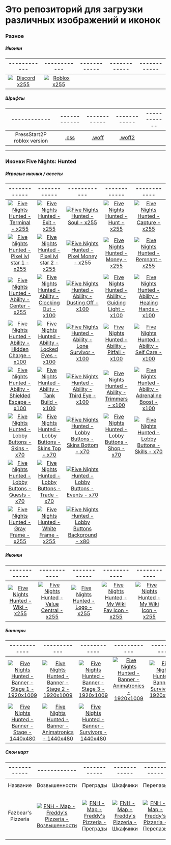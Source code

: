 # Это репозиторий для загрузки различных изображений и иконок

### Разное
##### Иконки
| ------------ | ------------ | ------------ | ------------ | ------------ |
| :------------: | :------------: | :------------: | :------------: | :------------: |
| [![Discord x255](https://cdn.jsdelivr.net/gh/shapki/assets@main/imgs/Ic_Discord_x255.png "Discord x255")](https://cdn.jsdelivr.net/gh/shapki/assets@main/imgs/Ic_Discord_x255.png "Discord x255") | [![Roblox x255](https://cdn.jsdelivr.net/gh/shapki/assets@main/imgs/Ic_Roblox_x255.png "Roblox x255")](https://cdn.jsdelivr.net/gh/shapki/assets@main/imgs/Ic_Roblox_x255.png "Roblox x255") |  |  |  |  |
##### Шрифты
| ------------ | ------------ | ------------ | ------------ | ------------ |
| :------------: | :------------: | :------------: | :------------: | :------------: |
| PressStart2P roblox version | [.css](https://github.com/shapki/assets/blob/main/fonts/PressStart2P_roblox_version.css ".css") | [.woff](https://github.com/shapki/assets/blob/main/fonts/PressStart2P_roblox_version.woff ".woff") | [.woff2](https://github.com/shapki/assets/blob/main/fonts/PressStart2P_roblox_version.woff2 ".woff2") |  |  |

------------

### Иконки Five Nights: Hunted
##### Игровые иконки / ассеты
| ------------ | ------------ | ------------ | ------------ | ------------ |
| :------------: | :------------: | :------------: | :------------: | :------------: |
| [![Five Nights Hunted - Terminal - x255](https://cdn.jsdelivr.net/gh/shapki/assets@main/imgs/FNH/GameIcons/Ic_FiveNightsHunted_Game_Terminal_x255.png "Five Nights Hunted - Terminal - x255")](https://cdn.jsdelivr.net/gh/shapki/assets@main/imgs/FNH/GameIcons/Ic_FiveNightsHunted_Game_Terminal_x255.png "Five Nights Hunted - Terminal - x255") | [![Five Nights Hunted - Exit - x255](https://cdn.jsdelivr.net/gh/shapki/assets@main/imgs/FNH/GameIcons/Ic_FiveNightsHunted_Game_Exit_x255.png "Five Nights Hunted - Exit - x255")](https://cdn.jsdelivr.net/gh/shapki/assets@main/imgs/FNH/GameIcons/Ic_FiveNightsHunted_Game_Exit_x255.png "Five Nights Hunted - Exit - x255") | [![Five Nights Hunted - Soul - x255](https://cdn.jsdelivr.net/gh/shapki/assets@main/imgs/FNH/GameIcons/Ic_FiveNightsHunted_Game_Soul_x255.png "Five Nights Hunted - Soul - x255")](https://cdn.jsdelivr.net/gh/shapki/assets@main/imgs/FNH/GameIcons/Ic_FiveNightsHunted_Game_Soul_x255.png "Five Nights Hunted - Soul - x255") | [![Five Nights Hunted - Hunt - x255](https://cdn.jsdelivr.net/gh/shapki/assets@main/imgs/FNH/GameIcons/Ic_FiveNightsHunted_Game_Hunt_x255.png "Five Nights Hunted - Hunt - x255")](https://cdn.jsdelivr.net/gh/shapki/assets@main/imgs/FNH/GameIcons/Ic_FiveNightsHunted_Game_Hunt_x255.png "Five Nights Hunted - Hunt - x255") | [![Five Nights Hunted - Capture - x255](https://cdn.jsdelivr.net/gh/shapki/assets@main/imgs/FNH/GameIcons/Ic_FiveNightsHunted_Game_Capture_x255.png "Five Nights Hunted - Capture - x255")](https://cdn.jsdelivr.net/gh/shapki/assets@main/imgs/FNH/GameIcons/Ic_FiveNightsHunted_Game_Capture_x255.png "Five Nights Hunted - Capture - x255") |
| [![Five Nights Hunted - Pixel lvl star 1 - x255](https://cdn.jsdelivr.net/gh/shapki/assets@main/imgs/FNH/GameIcons/Ic_FiveNightsHunted_Game_PixLvlStar_x255.png "Five Nights Hunted - Pixel lvl star 1 - x255")](https://cdn.jsdelivr.net/gh/shapki/assets@main/imgs/FNH/GameIcons/Ic_FiveNightsHunted_Game_PixLvlStar_x255.png "Five Nights Hunted - Pixel lvl star 1 - x255") | [![Five Nights Hunted - Pixel lvl star 2 - x255](https://cdn.jsdelivr.net/gh/shapki/assets@main/imgs/FNH/GameIcons/Ic_FiveNightsHunted_Game_PixLvlStar2_x255.png "Five Nights Hunted - Pixel lvl star 2 - x255")](https://cdn.jsdelivr.net/gh/shapki/assets@main/imgs/FNH/GameIcons/Ic_FiveNightsHunted_Game_PixLvlStar2_x255.png "Five Nights Hunted - Pixel lvl star 2 - x255") | [![Five Nights Hunted - Pixel Money - x255](https://cdn.jsdelivr.net/gh/shapki/assets@main/imgs/FNH/GameIcons/Ic_FiveNightsHunted_Game_PixMoney_x255.png "Five Nights Hunted - Pixel Money - x255")](https://cdn.jsdelivr.net/gh/shapki/assets@main/imgs/FNH/GameIcons/Ic_FiveNightsHunted_Game_PixMoney_x255.png "Five Nights Hunted - Pixel Money - x255") | [![Five Nights Hunted - Money - x255](https://cdn.jsdelivr.net/gh/shapki/assets@main/imgs/FNH/GameIcons/Ic_FiveNightsHunted_Game_Money_x255.png "Five Nights Hunted - Money - x255")](https://cdn.jsdelivr.net/gh/shapki/assets@main/imgs/FNH/GameIcons/Ic_FiveNightsHunted_Game_Money_x255.png "Five Nights Hunted - Money - x255") | [![Five Nights Hunted - Remnant - x255](https://cdn.jsdelivr.net/gh/shapki/assets@main/imgs/FNH/GameIcons/Ic_FiveNightsHunted_Game_Remnant_x255.png "Five Nights Hunted - Remnant - x255")](https://cdn.jsdelivr.net/gh/shapki/assets@main/imgs/FNH/GameIcons/Ic_FiveNightsHunted_Game_Remnant_x255.png "Five Nights Hunted - Remnant - x255") |
| [![Five Nights Hunted - Ability - Center - x255](https://cdn.jsdelivr.net/gh/shapki/assets@main/imgs/FNH/GameIcons/Ic_FiveNightsHunted_Game_Ability_Center_x255.png "Five Nights Hunted - Ability - Center - x255")](https://cdn.jsdelivr.net/gh/shapki/assets@main/imgs/FNH/GameIcons/Ic_FiveNightsHunted_Game_Ability_Center_x255.png "Five Nights Hunted - Ability - Center - x255") | [![Five Nights Hunted - Ability - Clocking Out - x100](https://cdn.jsdelivr.net/gh/shapki/assets@main/imgs/FNH/GameIcons/Ic_FiveNightsHunted_Game_Ability_ClockingOut_x100.png "Five Nights Hunted - Ability - Clocking Out - x100")](https://cdn.jsdelivr.net/gh/shapki/assets@main/imgs/FNH/GameIcons/Ic_FiveNightsHunted_Game_Ability_ClockingOut_x100.png "Five Nights Hunted - Ability - Clocking Out - x100") | [![Five Nights Hunted - Ability - Dusting Off - x100](https://cdn.jsdelivr.net/gh/shapki/assets@main/imgs/FNH/GameIcons/Ic_FiveNightsHunted_Game_Ability_DustingOff_x100.png "Five Nights Hunted - Ability - Dusting Off - x100")](https://cdn.jsdelivr.net/gh/shapki/assets@main/imgs/FNH/GameIcons/Ic_FiveNightsHunted_Game_Ability_DustingOff_x100.png "Five Nights Hunted - Ability - Dusting Off - x100") | [![Five Nights Hunted - Ability - Guiding Light - x100](https://cdn.jsdelivr.net/gh/shapki/assets@main/imgs/FNH/GameIcons/Ic_FiveNightsHunted_Game_Ability_GuidingLight_x100.png "Five Nights Hunted - Ability - Guiding Light - x100")](https://cdn.jsdelivr.net/gh/shapki/assets@main/imgs/FNH/GameIcons/Ic_FiveNightsHunted_Game_Ability_GuidingLight_x100.png "Five Nights Hunted - Ability - Guiding Light - x100") | [![Five Nights Hunted - Ability - Healing Hands - x100](https://cdn.jsdelivr.net/gh/shapki/assets@main/imgs/FNH/GameIcons/Ic_FiveNightsHunted_Game_Ability_HealingHands_x100.png "Five Nights Hunted - Ability - Healing Hands - x100")](https://cdn.jsdelivr.net/gh/shapki/assets@main/imgs/FNH/GameIcons/Ic_FiveNightsHunted_Game_Ability_HealingHands_x100.png "Five Nights Hunted - Ability - Healing Hands - x100") |
| [![Five Nights Hunted - Ability - Hidden Charge - x100](https://cdn.jsdelivr.net/gh/shapki/assets@main/imgs/FNH/GameIcons/Ic_FiveNightsHunted_Game_Ability_HiddenCharge_x100.png "Five Nights Hunted - Ability - Hidden Charge - x100")](https://cdn.jsdelivr.net/gh/shapki/assets@main/imgs/FNH/GameIcons/Ic_FiveNightsHunted_Game_Ability_HiddenCharge_x100.png "Five Nights Hunted - Ability - Hidden Charge - x100") | [![Five Nights Hunted - Ability - Locked Eyes - x100](https://cdn.jsdelivr.net/gh/shapki/assets@main/imgs/FNH/GameIcons/Ic_FiveNightsHunted_Game_Ability_LockedEyes_x100.png "Five Nights Hunted - Ability - Locked Eyes - x100")](https://cdn.jsdelivr.net/gh/shapki/assets@main/imgs/FNH/GameIcons/Ic_FiveNightsHunted_Game_Ability_LockedEyes_x100.png "Five Nights Hunted - Ability - Locked Eyes - x100") | [![Five Nights Hunted - Ability - Lone Survivor - x100](https://cdn.jsdelivr.net/gh/shapki/assets@main/imgs/FNH/GameIcons/Ic_FiveNightsHunted_Game_Ability_LoneSurvivor_x100.png "Five Nights Hunted - Ability - Lone Survivor - x100")](https://cdn.jsdelivr.net/gh/shapki/assets@main/imgs/FNH/GameIcons/Ic_FiveNightsHunted_Game_Ability_LoneSurvivor_x100.png "Five Nights Hunted - Ability - Lone Survivor - x100") | [![Five Nights Hunted - Ability - Pitfall - x100](https://cdn.jsdelivr.net/gh/shapki/assets@main/imgs/FNH/GameIcons/Ic_FiveNightsHunted_Game_Ability_Pitfall_x100.png "Five Nights Hunted - Ability - Pitfall - x100")](https://cdn.jsdelivr.net/gh/shapki/assets@main/imgs/FNH/GameIcons/Ic_FiveNightsHunted_Game_Ability_Pitfall_x100.png "Five Nights Hunted - Ability - Pitfall - x100") | [![Five Nights Hunted - Ability - Self Care - x100](https://cdn.jsdelivr.net/gh/shapki/assets@main/imgs/FNH/GameIcons/Ic_FiveNightsHunted_Game_Ability_SelfCare_x100.png "Five Nights Hunted - Ability - Self Care - x100")](https://cdn.jsdelivr.net/gh/shapki/assets@main/imgs/FNH/GameIcons/Ic_FiveNightsHunted_Game_Ability_SelfCare_x100.png "Five Nights Hunted - Ability - Self Care - x100") |
| [![Five Nights Hunted - Ability - Shielded Escape - x100](https://cdn.jsdelivr.net/gh/shapki/assets@main/imgs/FNH/GameIcons/Ic_FiveNightsHunted_Game_Ability_ShieldedEscape_x100.png "Five Nights Hunted - Ability - Shielded Escape - x100")](https://cdn.jsdelivr.net/gh/shapki/assets@main/imgs/FNH/GameIcons/Ic_FiveNightsHunted_Game_Ability_ShieldedEscape_x100.png "Five Nights Hunted - Ability - Shielded Escape - x100") | [![Five Nights Hunted - Ability - Tank Build - x100](https://cdn.jsdelivr.net/gh/shapki/assets@main/imgs/FNH/GameIcons/Ic_FiveNightsHunted_Game_Ability_TankBuild_x100.png "Five Nights Hunted - Ability - Tank Build - x100")](https://cdn.jsdelivr.net/gh/shapki/assets@main/imgs/FNH/GameIcons/Ic_FiveNightsHunted_Game_Ability_TankBuild_x100.png "Five Nights Hunted - Ability - Tank Build - x100") | [![Five Nights Hunted - Ability - Third Eye - x100](https://cdn.jsdelivr.net/gh/shapki/assets@main/imgs/FNH/GameIcons/Ic_FiveNightsHunted_Game_Ability_ThirdEye_x100.png "Five Nights Hunted - Ability - Third Eye - x100")](https://cdn.jsdelivr.net/gh/shapki/assets@main/imgs/FNH/GameIcons/Ic_FiveNightsHunted_Game_Ability_ThirdEye_x100.png "Five Nights Hunted - Ability - Third Eye - x100") | [![Five Nights Hunted - Ability - Trimmers - x100](https://cdn.jsdelivr.net/gh/shapki/assets@main/imgs/FNH/GameIcons/Ic_FiveNightsHunted_Game_Ability_Trimmers_x100.png "Five Nights Hunted - Ability - Trimmers - x100")](https://cdn.jsdelivr.net/gh/shapki/assets@main/imgs/FNH/GameIcons/Ic_FiveNightsHunted_Game_Ability_Trimmers_x100.png "Five Nights Hunted - Ability - Trimmers - x100") | [![Five Nights Hunted - Ability - Adrenaline Boost - x100](https://cdn.jsdelivr.net/gh/shapki/assets@main/imgs/FNH/GameIcons/Ic_FiveNightsHunted_Game_Ability_AdrenalineBoost_x100.png "Five Nights Hunted - Ability - Adrenaline Boost - x100")](https://cdn.jsdelivr.net/gh/shapki/assets@main/imgs/FNH/GameIcons/Ic_FiveNightsHunted_Game_Ability_AdrenalineBoost_x100.png "Five Nights Hunted - Ability - Adrenaline Boost - x100") |
| [![Five Nights Hunted - Lobby Buttons - Skins - x70](https://cdn.jsdelivr.net/gh/shapki/assets@main/imgs/FNH/GameIcons/Ic_FiveNightsHunted_Game_LobbyButton_Skins_x70.png "Five Nights Hunted - Lobby Buttons - Skins - x70")](https://cdn.jsdelivr.net/gh/shapki/assets@main/imgs/FNH/GameIcons/Ic_FiveNightsHunted_Game_LobbyButton_Skins_x70.png "Five Nights Hunted - Lobby Buttons - Skins - x70") | [![Five Nights Hunted - Lobby Buttons - Skins Top - x70](https://cdn.jsdelivr.net/gh/shapki/assets@main/imgs/FNH/GameIcons/Ic_FiveNightsHunted_Game_LobbyButton_Skins-Top_x70.png "Five Nights Hunted - Lobby Buttons - Skins Top - x70")](https://cdn.jsdelivr.net/gh/shapki/assets@main/imgs/FNH/GameIcons/Ic_FiveNightsHunted_Game_LobbyButton_Skins-Top_x70.png "Five Nights Hunted - Lobby Buttons - Skins Top - x70") | [![Five Nights Hunted - Lobby Buttons - Skins Bottom - x70](https://cdn.jsdelivr.net/gh/shapki/assets@main/imgs/FNH/GameIcons/Ic_FiveNightsHunted_Game_LobbyButton_Skins-Bottom_x70.png "Five Nights Hunted - Lobby Buttons - Skins Bottom - x70")](https://cdn.jsdelivr.net/gh/shapki/assets@main/imgs/FNH/GameIcons/Ic_FiveNightsHunted_Game_LobbyButton_Skins-Bottom_x70.png "Five Nights Hunted - Lobby Buttons - Skins Bottom - x70") | [![Five Nights Hunted - Lobby Buttons - Shop - x70](https://cdn.jsdelivr.net/gh/shapki/assets@main/imgs/FNH/GameIcons/Ic_FiveNightsHunted_Game_LobbyButton_Shop_x70.png "Five Nights Hunted - Lobby Buttons - Shop - x70")](https://cdn.jsdelivr.net/gh/shapki/assets@main/imgs/FNH/GameIcons/Ic_FiveNightsHunted_Game_LobbyButton_Shop_x70.png "Five Nights Hunted - Lobby Buttons - Shop - x70") | [![Five Nights Hunted - Lobby Buttons - Skills - x70](https://cdn.jsdelivr.net/gh/shapki/assets@main/imgs/FNH/GameIcons/Ic_FiveNightsHunted_Game_LobbyButton_Skills_x70.png "Five Nights Hunted - Lobby Buttons - Skills - x70")](https://cdn.jsdelivr.net/gh/shapki/assets@main/imgs/FNH/GameIcons/Ic_FiveNightsHunted_Game_LobbyButton_Skills_x70.png "Five Nights Hunted - Lobby Buttons - Skills - x70") |
| [![Five Nights Hunted - Lobby Buttons - Quests - x70](https://cdn.jsdelivr.net/gh/shapki/assets@main/imgs/FNH/GameIcons/Ic_FiveNightsHunted_Game_LobbyButton_Quests_x70.png "Five Nights Hunted - Lobby Buttons - Quests - x70")](https://cdn.jsdelivr.net/gh/shapki/assets@main/imgs/FNH/GameIcons/Ic_FiveNightsHunted_Game_LobbyButton_Quests_x70.png "Five Nights Hunted - Lobby Buttons - Quests - x70") | [![Five Nights Hunted - Lobby Buttons - Trade - x70](https://cdn.jsdelivr.net/gh/shapki/assets@main/imgs/FNH/GameIcons/Ic_FiveNightsHunted_Game_LobbyButton_Trade_x70.png "Five Nights Hunted - Lobby Buttons - Trade - x70")](https://cdn.jsdelivr.net/gh/shapki/assets@main/imgs/FNH/GameIcons/Ic_FiveNightsHunted_Game_LobbyButton_Trade_x70.png "Five Nights Hunted - Lobby Buttons - Trade - x70") |  [![Five Nights Hunted - Lobby Buttons - Events - x70](https://cdn.jsdelivr.net/gh/shapki/assets@main/imgs/FNH/GameIcons/Ic_FiveNightsHunted_Game_LobbyButton_Events_x70.png "Five Nights Hunted - Lobby Buttons - Events - x70")](https://cdn.jsdelivr.net/gh/shapki/assets@main/imgs/FNH/GameIcons/Ic_FiveNightsHunted_Game_LobbyButton_Events_x70.png "Five Nights Hunted - Lobby Buttons - Events - x70") | |  |
| [![Five Nights Hunted - Gray Frame - x255](https://cdn.jsdelivr.net/gh/shapki/assets@main/imgs/FNH/GameIcons/Ic_FiveNightsHunted_Game_Gray-Frame_x255.png "Five Nights Hunted - Gray Frame - x255")](https://cdn.jsdelivr.net/gh/shapki/assets@main/imgs/FNH/GameIcons/Ic_FiveNightsHunted_Game_Gray-Frame_x255.png "Five Nights Hunted - Gray Frame - x255") | [![Five Nights Hunted - White Frame - x255](https://cdn.jsdelivr.net/gh/shapki/assets@main/imgs/FNH/GameIcons/Ic_FiveNightsHunted_Game_White-Frame_x255.png "Five Nights Hunted - White Frame - x255")](https://cdn.jsdelivr.net/gh/shapki/assets@main/imgs/FNH/GameIcons/Ic_FiveNightsHunted_Game_White-Frame_x255.png "Five Nights Hunted - White Frame - x255") | [![Five Nights Hunted - Lobby Buttons Background - x80](https://cdn.jsdelivr.net/gh/shapki/assets@main/imgs/FNH/GameIcons/Ic_FiveNightsHunted_Game_LobbyButtonBackground_x80.png "Five Nights Hunted - Lobby Buttons Background - x80")](https://cdn.jsdelivr.net/gh/shapki/assets@main/imgs/FNH/GameIcons/Ic_FiveNightsHunted_Game_LobbyButtonBackground_x80.png "Five Nights Hunted - Lobby Buttons Background - x80") |  |  |  |

##### Иконки
| ------------ | ------------ | ------------ | ------------ | ------------ |
| :------------: | :------------: | :------------: | :------------: | :------------: |
| [![Five Nights Hunted - Wiki - x255](https://cdn.jsdelivr.net/gh/shapki/assets@main/imgs/FNH/Ic_FiveNightsHunted_Wiki_x255.png "Five Nights Hunted - Wiki - x255")](https://cdn.jsdelivr.net/gh/shapki/assets@main/imgs/FNH/Ic_FiveNightsHunted_Wiki_x255.png "Five Nights Hunted - Wiki - x255")  | [![Five Nights Hunted - Value Central - x255](https://cdn.jsdelivr.net/gh/shapki/assets@main/imgs/FNH/Ic_FiveNightsHunted_ValueCentral_x255.png "Five Nights Hunted - Value Central - x255")](https://cdn.jsdelivr.net/gh/shapki/assets@main/imgs/FNH/Ic_FiveNightsHunted_ValueCentral_x255.png "Five Nights Hunted - Value Central - x255") | [![Five Nights Hunted - Logo - x255](https://cdn.jsdelivr.net/gh/shapki/assets@main/imgs/FNH/Ic_FiveNightsHunted_Logo_x255.png "Five Nights Hunted - Logo - x255")](https://cdn.jsdelivr.net/gh/shapki/assets@main/imgs/FNH/Ic_FiveNightsHunted_Logo_x255.png "Five Nights Hunted - Logo - x255") | [![Five Nights Hunted - My Wiki Fav Icon - x255](https://cdn.jsdelivr.net/gh/shapki/assets@main/imgs/FNH/Ic_FiveNightsHunted_MyWikiFav_x255.png "Five Nights Hunted - My Wiki Fav Icon - x255")](https://cdn.jsdelivr.net/gh/shapki/assets@main/imgs/FNH/Ic_FiveNightsHunted_MyWikiFav_x255.png "Five Nights Hunted - My Wiki Fav Icon - x255") | [![Five Nights Hunted - My Wiki Icon - x255](https://cdn.jsdelivr.net/gh/shapki/assets@main/imgs/FNH/Ic_FiveNightsHunted_MyWikiLogo_x255.png "Five Nights Hunted - My Wiki Icon - x255")](https://cdn.jsdelivr.net/gh/shapki/assets@main/imgs/FNH/main/Ic_FiveNightsHunted_MyWikiLogo_x255.png "Five Nights Hunted - My Wiki Icon - x255") |

##### Баннеры
| ------------ | ------------ | ------------ | ------------ | ------------ |
| :------------: | :------------: | :------------: | :------------: | :------------: |
| [![Five Nights Hunted - Banner - Stage 1 - 1920x1009](https://cdn.jsdelivr.net/gh/shapki/assets@main/imgs/FNH/Banners/Img_FiveNightsHunted_Banner_Stage1_1920x1009.png "Five Nights Hunted - Banner - Stage 1 - 1920x1009")](https://cdn.jsdelivr.net/gh/shapki/assets@main/imgs/FNH/Banners/Img_FiveNightsHunted_Banner_Stage1_1920x1009.png "Five Nights Hunted - Banner - Stage 1 - 1920x1009") | [![Five Nights Hunted - Banner - Stage 2 - 1920x1009](https://cdn.jsdelivr.net/gh/shapki/assets@main/imgs/FNH/Banners/Img_FiveNightsHunted_Banner_Stage2_1920x1009.png "Five Nights Hunted - Banner - Stage 2 - 1920x1009")](https://cdn.jsdelivr.net/gh/shapki/assets@main/imgs/FNH/Banners/Img_FiveNightsHunted_Banner_Stage2_1920x1009.png "Five Nights Hunted - Banner - Stage 2 - 1920x1009") | [![Five Nights Hunted - Banner - Stage 3 - 1920x1009](https://cdn.jsdelivr.net/gh/shapki/assets@main/imgs/FNH/Banners/Img_FiveNightsHunted_Banner_Stage3_1920x1009.png "Five Nights Hunted - Banner - Stage 3 - 1920x1009")](https://cdn.jsdelivr.net/gh/shapki/assets@main/imgs/FNH/Banners/Img_FiveNightsHunted_Banner_Stage3_1920x1009.png "Five Nights Hunted - Banner - Stage 3 - 1920x1009") | [![Five Nights Hunted - Banner - Animatronics - 1920x1009](https://cdn.jsdelivr.net/gh/shapki/assets@main/imgs/FNH/Banners/Img_FiveNightsHunted_Banner_Animatronics_1920x1009.png "Five Nights Hunted - Banner - Animatronics - 1920x1009")](https://cdn.jsdelivr.net/gh/shapki/assets@main/imgs/FNH/Banners/Img_FiveNightsHunted_Banner_Animatronics_1920x1009.png "Five Nights Hunted - Banner - Animatronics - 1920x1009") | [![Five Nights Hunted - Banner - Survivors - 1920x1009](https://cdn.jsdelivr.net/gh/shapki/assets@main/imgs/FNH/Banners/Img_FiveNightsHunted_Banner_Survivors_1920x1009.png "Five Nights Hunted - Banner - Survivors - 1920x1009")](https://cdn.jsdelivr.net/gh/shapki/assets@main/imgs/FNH/Banners/Img_FiveNightsHunted_Banner_Survivors_1920x1009.png "Five Nights Hunted - Banner - Survivors - 1920x1009") |
| [![Five Nights Hunted - Banner - Stage - 1440x480](https://cdn.jsdelivr.net/gh/shapki/assets@main/imgs/FNH/Banners/Img_FiveNightsHunted_Banner_Stage_1440x480.png "Five Nights Hunted - Banner - Stage - 1440x480")](https://cdn.jsdelivr.net/gh/shapki/assets@main/imgs/FNH/Banners/Img_FiveNightsHunted_Banner_Stage_1440x480.png "Five Nights Hunted - Banner - Stage - 1440x480") | [![Five Nights Hunted - Banner - Animatronics - 1440x480](https://cdn.jsdelivr.net/gh/shapki/assets@main/imgs/FNH/Banners/Img_FiveNightsHunted_Banner_Animatronics_1440x480.png "Five Nights Hunted - Banner - Animatronics - 1440x480")](https://cdn.jsdelivr.net/gh/shapki/assets@main/imgs/FNH/Banners/Img_FiveNightsHunted_Banner_Animatronics_1440x480.png "Five Nights Hunted - Banner - Animatronics - 1440x480") | [![Five Nights Hunted - Banner - Survivors - 1440x480](https://cdn.jsdelivr.net/gh/shapki/assets@main/imgs/FNH/Banners/Img_FiveNightsHunted_Banner_Survivors_1440x480.png "Five Nights Hunted - Banner - Survivors - 1440x480")](https://cdn.jsdelivr.net/gh/shapki/assets@main/imgs/FNH/Banners/Img_FiveNightsHunted_Banner_Survivors_1440x480.png "Five Nights Hunted - Banner - Survivors - 1440x480") |  |  |  |

##### Слои карт
| ------------ |  ------------ | ------------ | ------------ | ------------ |  ------------ | ------------ | ------------ | ------------ | ------------ | ------------ | ------------ | ------------ | ------------ | ------------ |
| :------------: |  :------------: | :------------: | :------------: | :------------: |  :------------: | :------------: | :------------: | :------------: | :------------: | :------------: | :------------: | :------------: | :------------: | :------------: |
| Название | Возвышенности | Преграды | Шкафчики | Перелазы | План | Выходы | Двери | Вент / окна | Бассейны Обычный | Бассейны Хаос | Терминалы | Машина | Спавны аниматроников | Названия локаций |
| Fazbear's Pizzeria | [![FNH - Map - Freddy's Pizzeria - Возвышенности](https://cdn.jsdelivr.net/gh/shapki/assets@main/imgs/FNH/Maps/Pizzeria/Map_FNH_FreddysPizzeria_01_HighGrounds.png "FNH - Map - Freddy's Pizzeria - Возвышенности")](https://cdn.jsdelivr.net/gh/shapki/assets@main/imgs/FNH/Maps/Pizzeria/Map_FNH_FreddysPizzeria_01_HighGrounds.png "FNH - Map - Freddy's Pizzeria - Возвышенности") | [![FNH - Map - Freddy's Pizzeria - Преграды](https://cdn.jsdelivr.net/gh/shapki/assets@main/imgs/FNH/Maps/Pizzeria/Map_FNH_FreddysPizzeria_02_Obstacles.png "FNH - Map - Freddy's Pizzeria - Преграды")](https://cdn.jsdelivr.net/gh/shapki/assets@main/imgs/FNH/Maps/Pizzeria/Map_FNH_FreddysPizzeria_02_Obstacles.png "FNH - Map - Freddy's Pizzeria - Преграды") | [![FNH - Map - Freddy's Pizzeria - Шкафчики](https://cdn.jsdelivr.net/gh/shapki/assets@main/imgs/FNH/Maps/Pizzeria/Map_FNH_FreddysPizzeria_03_Lockers.png "FNH - Map - Freddy's Pizzeria - Шкафчики")](https://cdn.jsdelivr.net/gh/shapki/assets@main/imgs/FNH/Maps/Pizzeria/Map_FNH_FreddysPizzeria_03_Lockers.png "FNH - Map - Freddy's Pizzeria - Шкафчики") | [![FNH - Map - Freddy's Pizzeria - Перелазы](https://cdn.jsdelivr.net/gh/shapki/assets@main/imgs/FNH/Maps/Pizzeria/Map_FNH_FreddysPizzeria_04_Stilts.png "FNH - Map - Freddy's Pizzeria - Перелазы")](https://cdn.jsdelivr.net/gh/shapki/assets@main/imgs/FNH/Maps/Pizzeria/Map_FNH_FreddysPizzeria_04_Stilts.png "FNH - Map - Freddy's Pizzeria - Перелазы") | [![FNH - Map - Freddy's Pizzeria - План](https://cdn.jsdelivr.net/gh/shapki/assets@main/imgs/FNH/Maps/Pizzeria/Map_FNH_FreddysPizzeria_05_Plan.png "FNH - Map - Freddy's Pizzeria - План")](https://cdn.jsdelivr.net/gh/shapki/assets@main/imgs/FNH/Maps/Pizzeria/Map_FNH_FreddysPizzeria_05_Plan.png "FNH - Map - Freddy's Pizzeria - План") | [![FNH - Map - Freddy's Pizzeria - Выходы](https://cdn.jsdelivr.net/gh/shapki/assets@main/imgs/FNH/Maps/Pizzeria/Map_FNH_FreddysPizzeria_06_Exits.png "FNH - Map - Freddy's Pizzeria - Выходы")](https://cdn.jsdelivr.net/gh/shapki/assets@main/imgs/FNH/Maps/Pizzeria/Map_FNH_FreddysPizzeria_06_Exits.png "FNH - Map - Freddy's Pizzeria - Выходы") | [![FNH - Map - Freddy's Pizzeria - Двери](https://cdn.jsdelivr.net/gh/shapki/assets@main/imgs/FNH/Maps/Pizzeria/Map_FNH_FreddysPizzeria_07_Doors.png "FNH - Map - Freddy's Pizzeria - Двери")](https://cdn.jsdelivr.net/gh/shapki/assets@main/imgs/FNH/Maps/Pizzeria/Map_FNH_FreddysPizzeria_07_Doors.png "FNH - Map - Freddy's Pizzeria - Двери") | [![FNH - Map - Freddy's Pizzeria - Вент / окна](https://cdn.jsdelivr.net/gh/shapki/assets@main/imgs/FNH/Maps/Pizzeria/Map_FNH_FreddysPizzeria_08_VentsWindows.png "FNH - Map - Freddy's Pizzeria - Вент / окна")](https://cdn.jsdelivr.net/gh/shapki/assets@main/imgs/FNH/Maps/Pizzeria/Map_FNH_FreddysPizzeria_08_VentsWindows.png "FNH - Map - Freddy's Pizzeria - Вент / окна") | [![FNH - Map - Freddy's Pizzeria - Бассейны - Обычный](https://cdn.jsdelivr.net/gh/shapki/assets@main/imgs/FNH/Maps/Pizzeria/Map_FNH_FreddysPizzeria_09-1_BallPits-Standart.png "FNH - Map - Freddy's Pizzeria - Бассейны")](https://cdn.jsdelivr.net/gh/shapki/assets@main/imgs/FNH/Maps/Pizzeria/Map_FNH_FreddysPizzeria_09-1_BallPits-Standart.png "FNH - Map - Freddy's Pizzeria - Бассейны") | [![FNH - Map - Freddy's Pizzeria - Бассейны - Хаос](https://cdn.jsdelivr.net/gh/shapki/assets@main/imgs/FNH/Maps/Pizzeria/Map_FNH_FreddysPizzeria_09-2_BallPits-Chaos.png "FNH - Map - Freddy's Pizzeria - Бассейны")](https://cdn.jsdelivr.net/gh/shapki/assets@main/imgs/FNH/Maps/Pizzeria/Map_FNH_FreddysPizzeria_09-2_BallPits-Chaos.png "FNH - Map - Freddy's Pizzeria - Бассейны") | [![FNH - Map - Freddy's Pizzeria - Терминалы](https://cdn.jsdelivr.net/gh/shapki/assets@main/imgs/FNH/Maps/Pizzeria/Map_FNH_FreddysPizzeria_10_Terminals_1.png "FNH - Map - Freddy's Pizzeria - Терминалы")](https://cdn.jsdelivr.net/gh/shapki/assets@main/imgs/FNH/Maps/Pizzeria/Map_FNH_FreddysPizzeria_10_Terminals_1.png "FNH - Map - Freddy's Pizzeria - Терминалы") | [![FNH - Map - Freddy's Pizzeria - Машина](https://cdn.jsdelivr.net/gh/shapki/assets@main/imgs/FNH/Maps/Pizzeria/Map_FNH_FreddysPizzeria_11_Machine_1.png "FNH - Map - Freddy's Pizzeria - Машина")](https://cdn.jsdelivr.net/gh/shapki/assets@main/imgs/FNH/Maps/Pizzeria/Map_FNH_FreddysPizzeria_11_Machine_1.png "FNH - Map - Freddy's Pizzeria - Машина") | [![FNH - Map - Freddy's Pizzeria - Спавны Аниматроников](https://cdn.jsdelivr.net/gh/shapki/assets@main/imgs/FNH/Maps/Pizzeria/Map_FNH_FreddysPizzeria_12_AnimSpawn_1.png "FNH - Map - Freddy's Pizzeria - Спавны Аниматроников")](https://cdn.jsdelivr.net/gh/shapki/assets@main/imgs/FNH/Maps/Pizzeria/Map_FNH_FreddysPizzeria_12_AnimSpawn_1.png "FNH - Map - Freddy's Pizzeria - Спавны Аниматроников") | [![FNH - Map - Freddy's Pizzeria - Названия локаций](https://cdn.jsdelivr.net/gh/shapki/assets@main/imgs/FNH/Maps/Pizzeria/Map_FNH_FreddysPizzeria_13_LocNames_1.png "FNH - Map - Freddy's Pizzeria - Названия локаций")](https://cdn.jsdelivr.net/gh/shapki/assets@main/imgs/FNH/Maps/Pizzeria/Map_FNH_FreddysPizzeria_13_LocNames_1.png "FNH - Map - Freddy's Pizzeria - Названия локаций") |
